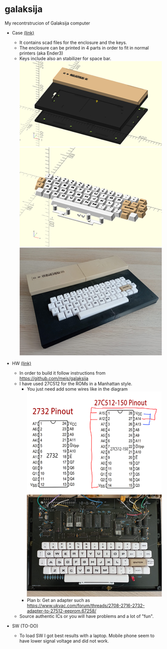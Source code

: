 # galaksija
My recontrstrucion of Galaksija computer

- Case [(link)](https://github.com/issalig/galaksija/tree/main/case)
  - It contains scad files for the enclosure and the keys.
  - The enclosure can be printed in 4 parts in order to fit in normal printers (aka Ender3)
  - Keys include also an stabilizer for space bar.
  ![galaksija scad](case/galaksija_case.png)
  ![galaksija scad](case/galaksija_keys.png)
  ![galaksija front](case/photos/galaksija_front.jpg)
  
- HW  [(link)](https://github.com/issalig/galaksija/tree/main/hw)
  - In order to build it follow instructions from https://github.com/mejs/galaksija
  - I have used 27C512 for the ROMs in a Manhattan style.
    - You just need add some wires like in the diagram
    ![adapter](hw/2732_to_27c512.png)
    ![pcb](case/photos/galaksija_pcb.jpg)
    - Plan b: Get an adapter such as https://www.ukvac.com/forum/threads/2708-2716-2732-adapter-to-27512-eeprom.67258/
  - Source authentic ICs or you will have problems and a lot of "fun".  
  
- SW (TO-DO)
  - To load SW I got best results with a laptop. Mobile phone seem to have lower signal voltage and did not work.
